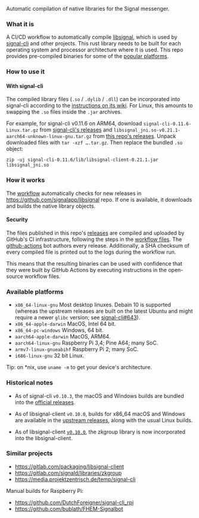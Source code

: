 Automatic compilation of native libraries for the Signal messenger.


### What it is

A CI/CD workflow to automatically compile [libsignal](https://github.com/signalapp/libsignal), which is used by [signal-cli](https://github.com/AsamK/signal-cli) and other projects. This rust library needs to be built for each operating system and processor architecture where it is used. This repo provides pre-compiled binaries for some of the [popular platforms](#available-platforms).


### How to use it

#### With signal-cli

The compiled library files (`.so` / `.dylib` / `.dll`) can be incorporated into signal-cli according to the [instructions on its wiki](https://github.com/AsamK/signal-cli/wiki/Provide-native-lib-for-libsignal). For Linux, this amounts to swapping the `.so` files inside the `.jar` archives.

For example, for signal-cli v0.11.6 on ARM64, download `signal-cli-0.11.6-Linux.tar.gz` from [signal-cli's releases](https://github.com/AsamK/signal-cli/releases) and `libsignal_jni.so-v0.21.1-aarch64-unknown-linux-gnu.tar.gz` from [this repo's releases](/../../releases). Unpack downloaded files with `tar -xzf ….tar.gz`. Then replace the bundled `.so` object:

	zip -uj signal-cli-0.11.6/lib/libsignal-client-0.21.1.jar libsignal_jni.so


### How it works

The [workflow](.github/workflows) automatically checks for new releases in <https://github.com/signalapp/libsignal> repo. If one is available, it downloads and builds the native library objects.


#### Security

The files published in this repo's [releases](/../../releases) are compiled and uploaded by GitHub's CI infrastructure, following the steps in the [workflow files](.github/workflows). The [github-actions](https://github.com/apps/github-actions) bot authors every release. Additionally, a SHA checksum of every compiled file is printed out to the logs during the workflow run.

This means that the resulting binaries can be used with confidence that they were built by GitHub Actions by executing instructions in the open-source workflow files.


### Available platforms

- `x86_64-linux-gnu`
	Most desktop linuxes.
	Debain 10 is supported (whereas the upstream releases are built on the latest Ubuntu and might require a newer `glibc` version; see [signal-cli#643](https://github.com/AsamK/signal-cli/issues/643)).
- `x86_64-apple-darwin`
	MacOS, Intel 64 bit.
- `x86_64-pc-windows`
	Windows, 64 bit.
- `aarch64-apple-darwin`
	MacOS, ARM64.
- `aarch64-linux-gnu`
	Raspberry Pi 3,4; Pine A64; many SoC.
- `armv7-linux-gnueabihf`
	Raspberry Pi 2; many SoC.
- `i686-linux-gnu`
	32 bit Linux.

Tip: on \*nix, use `uname -m` to get your device's architecture.


### Historical notes

- As of signal-cli `v0.10.3`, the macOS and Windows builds are bundled into the [official releases](https://github.com/AsamK/signal-cli/releases).

- As of libsignal-client `v0.10.0`, builds for x86_64 macOS and Windows are available in the [upstream releases](https://github.com/signalapp/libsignal-client/releases/), along with the usual Linux builds.

- As of libsignal-client [`v0.10.0`](https://github.com/signalapp/libsignal-client/releases/tag/v0.10.0), the zkgroup library is now incorporated into the libsignal-client.


### Similar projects

- https://gitlab.com/packaging/libsignal-client
- https://gitlab.com/signald/libraries/zkgroup 
- https://media.projektzentrisch.de/temp/signal-cli

Manual builds for Raspberry Pi:

- https://github.com/DutchForeigner/signal-cli_rpi
- https://github.com/bublath/FHEM-Signalbot
